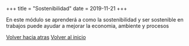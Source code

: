 +++
title = "Sostenibilidad"
date = 2019-11-21
+++

En este módulo se aprenderá a como la sostenibilidad y ser sostenible en trabajos puede ayudar a mejorar la economia, ambiente y procesos

[Volver hacia atras](http://127.0.0.1:1111/blog/)
[Volver al inicio](http://127.0.0.1:1111/)